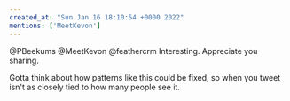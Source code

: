 ```yaml
---
created_at: "Sun Jan 16 18:10:54 +0000 2022"
mentions: ['MeetKevon']
---
```


@PBeekums @MeetKevon @feathercrm Interesting.  Appreciate you sharing. 

Gotta think about how patterns like this could be fixed, so when you tweet isn't as closely tied to how many people see it.